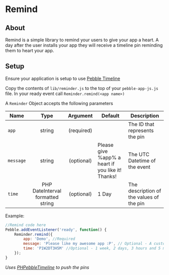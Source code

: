 # Remind

## About

Remind is a simple library to remind your users to give your app a heart. A day after the user installs your app they will receive a timeline pin reminding them to heart your app. 

##  Setup

Ensure your application is setup to use [Pebble Timeline](http://developer.getpebble.com/guides/timeline/timeline-enabling/)

Copy the contents of `lib/reminder.js` to the top of your `pebble-app-js.js` file. In your ready event call `Reminder.remind(<app name>)`

A `Reminder` Object accepts the following parameters

| Name                 | Type                                 | Argument   | Default                                              | Description                                                              |
| ----                 | :----:                               | :--------: | ---------                                            | -------------                                                            |
| `app`                | string                               | (required) |                                                      | The ID that represents the pin                                           |
| `message`            | string                               | (optional) | Please give %app% a heart if you like it! Thanks!    | The UTC Datetime of the event                                            |
| `time`               | PHP DateInterval formatted string    | (optional) | 1 Day                                                | The description of the values of the pin                                 |

Example:
```js
//Remind code here
Pebble.addEventListener('ready', function() {
    Reminder.remind({
        app: 'Demo', //Required
        message: 'Please like my awesome app :P', // Optional - A custom message to send your users when reminding them
        time: 'P1W2DT3H5M' //Optional - 1 week, 2 days, 3 hours and 5 minutes
    });
}
```

_Uses [PHPebbleTimeline](https://github.com/fletchto99/phpebbletimeline) to push the pins_